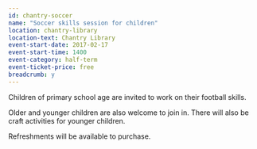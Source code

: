 ```yaml
---
id: chantry-soccer
name: "Soccer skills session for children"
location: chantry-library
location-text: Chantry Library
event-start-date: 2017-02-17
event-start-time: 1400
event-category: half-term
event-ticket-price: free
breadcrumb: y
---
```


Children of primary school age are invited to work on their football skills.

Older and younger children are also welcome to join in. There will also be craft activities for younger children.

Refreshments will be available to purchase.
